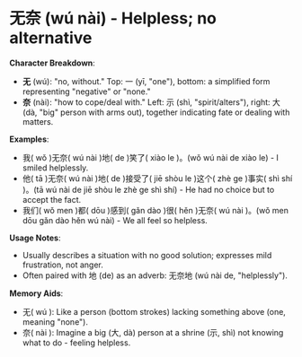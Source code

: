 # **无奈 (wú nài) - Helpless; no alternative**

**Character Breakdown**:  
- **无** (wú): "no, without." Top: 一 (yī, "one"), bottom: a simplified form representing "negative" or "none."  
- **奈** (nài): "how to cope/deal with." Left: 示 (shì, "spirit/alters"), right: 大 (dà, "big" person with arms out), together indicating fate or dealing with matters.

**Examples**:  
- 我( wǒ )无奈( wú nài )地( de )笑了( xiào le )。(wǒ wú nài de xiào le) - I smiled helplessly.  
- 他( tā )无奈( wú nài )地( de )接受了( jiē shòu le )这个( zhè ge )事实( shì shí )。(tā wú nài de jiē shòu le zhè ge shì shí) - He had no choice but to accept the fact.  
- 我们( wǒ men )都( dōu )感到( gǎn dào )很( hěn )无奈( wú nài )。(wǒ men dōu gǎn dào hěn wú nài) - We all feel so helpless.

**Usage Notes**:  
- Usually describes a situation with no good solution; expresses mild frustration, not anger.  
- Often paired with 地 (de) as an adverb: 无奈地 (wú nài de, "helplessly").

**Memory Aids**:  
- 无( wú ): Like a person (bottom strokes) lacking something above (one, meaning "none").  
- 奈( nài ): Imagine a big (大, dà) person at a shrine (示, shì) not knowing what to do - feeling helpless.